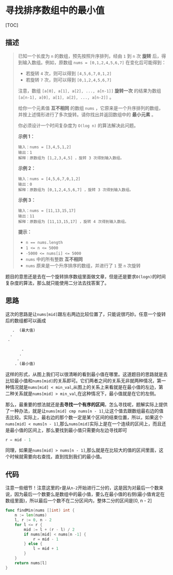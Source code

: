 # 寻找排序数组中的最小值

[TOC]

## 描述

> 已知一个长度为 `n` 的数组，预先按照升序排列，经由 `1` 到 `n` 次 **旋转** 后，得到输入数组。例如，原数组 `nums = [0,1,2,4,5,6,7]` 在变化后可能得到：
>
> - 若旋转 `4` 次，则可以得到 `[4,5,6,7,0,1,2]`
> - 若旋转 `7` 次，则可以得到 `[0,1,2,4,5,6,7]`
>
> 注意，数组 `[a[0], a[1], a[2], ..., a[n-1]]` **旋转一次** 的结果为数组 `[a[n-1], a[0], a[1], a[2], ..., a[n-2]]` 。
>
> 给你一个元素值 **互不相同** 的数组 `nums` ，它原来是一个升序排列的数组，并按上述情形进行了多次旋转。请你找出并返回数组中的 **最小元素** 。
>
> 你必须设计一个时间复杂度为 `O(log n)` 的算法解决此问题。
>
>  
>
> **示例 1：**
>
> ```
> 输入：nums = [3,4,5,1,2]
> 输出：1
> 解释：原数组为 [1,2,3,4,5] ，旋转 3 次得到输入数组。
> ```
>
> **示例 2：**
>
> ```
> 输入：nums = [4,5,6,7,0,1,2]
> 输出：0
> 解释：原数组为 [0,1,2,4,5,6,7] ，旋转 3 次得到输入数组。
> ```
>
> **示例 3：**
>
> ```
> 输入：nums = [11,13,15,17]
> 输出：11
> 解释：原数组为 [11,13,15,17] ，旋转 4 次得到输入数组。
> ```
>
>  
>
> **提示：**
>
> - `n == nums.length`
> - `1 <= n <= 5000`
> - `-5000 <= nums[i] <= 5000`
> - `nums` 中的所有整数 **互不相同**
> - `nums` 原来是一个升序排序的数组，并进行了 `1` 至 `n` 次旋转



题目的意思还是去在一个旋转排序数组里面做文章，但是还是要求`O(logn)`的时间复杂度的算法，那么就只能使用二分法去找答案了。



## 思路

这次的思路是让`nums[mid]`跟左右两边比较位置了，只能说很巧妙。任意一个旋转后的数组都可以画成

```txt
   .  (最大值)       
  .         
 .      
    
       .
      .
     .
    . (最小值) 
```

这样的形式，从图上我们可以很清晰的看到最小值在哪里。这道题目的思路就是去比较最小值和`nums[mid]`的关系即可。它们两者之间的关系无非就两种情况，第一种情况就是`nums[mid] < min_val`,从图上的关系上来看就是在最小值的左边，第二种关系就是`nums[mid] > min_val`,在这种情况下，最小值就是在它的左侧。

那么，最重要的想法就还是**去寻找一个有序的区间**，怎么寻找呢，题解实际上提供了一种办法，就是让`nums[mid] cmp nums[n - 1]`,让这个值去跟数组最右边的值去比较。实际上，最右边的那个数一定是某个区间的结束位置，所以，如果这个`nums[mid] < nums[n - 1]`,那么`nums[mid]`实际上是在一个连续的区间上，而且还是最小值的区间上，那么要找到最小值只需要向左边寻找即可

```go
r = mid - 1
```

同理，如果是`nums[mid] > nums[n - 1]`,那么就是在比较大的值的区间里面，这个时候就需要向右查找，直到找到我们的最小值。



## 代码

注意一些细节！注意这里的`r`是从`n-2`开始进行二分的，这是因为对最后一个数来说，因为最后一个数要么是数组中的最小值，要么在最小值的右侧(最小值肯定在数组里面)，所以最后一个数不在二分区间内，整体二分的区间是[0, n - 2]

```go
func findMin(nums []int) int {
    n := len(nums)
    l, r := 0, n - 2
    for l <= r {
        mid := l + (r - l) / 2
        if nums[mid] < nums[n -1] {
            r = mid - 1
        } else {
            l = mid + 1
        }
    }
    return nums[l]
}
```

